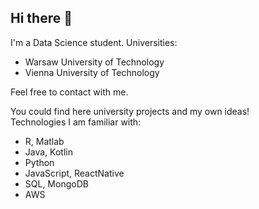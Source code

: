 ## Hi there 👋

<!--
**wojo501/wojo501** is a ✨ _special_ ✨ repository because its `README.md` (this file) appears on your GitHub profile.

Here are some ideas to get you started:

- 🔭 I’m currently working on ...
- 🌱 I’m currently learning ...
- 👯 I’m looking to collaborate on ...
- 🤔 I’m looking for help with ...
- 💬 Ask me about ...
- 📫 How to reach me: ...
- 😄 Pronouns: ...
- ⚡ Fun fact: ...
-->

I'm a Data Science student.
Universities:
- Warsaw University of Technology<br/>
- Vienna University of Technology<br/>

Feel free to contact with me.

You could find here university projects and my own ideas! <br/>
Technologies I am familiar with:
- R, Matlab
- Java, Kotlin
- Python
- JavaScript, ReactNative
- SQL, MongoDB
- AWS
